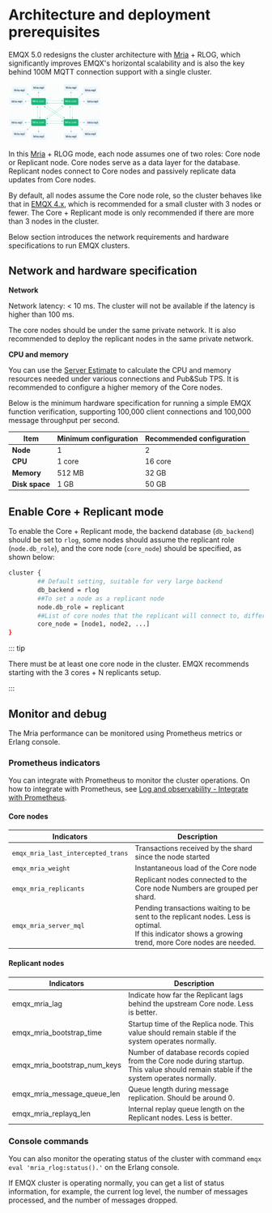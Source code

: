 # Architecture and deployment prerequisites

EMQX 5.0 redesigns the cluster architecture with [Mria](https://github.com/emqx/mria) + RLOG, which significantly improves EMQX's horizontal scalability and is also the key behind 100M MQTT connection support with a single cluster.



<img src="./assets/EMQX_Mria_architecture.png" alt="EMQX Mria" style="zoom: 18%;" />



In this [Mria](https://github.com/emqx/mria) + RLOG mode, each node assumes one of two roles: Core node or Replicant node. Core nodes serve as a data layer for the database. Replicant nodes connect to Core nodes and passively replicate data updates from Core nodes. 

By default, all nodes assume the Core node role, so the cluster behaves like that in [EMQX 4.x](https://docs.emqx.com/en/enterprise/v4.4/getting-started/cluster.html#node-discovery-and-autocluster), which is recommended for a small cluster with 3 nodes or fewer. <!--需要插入4.x 的手册页面链接-->The Core + Replicant mode is only recommended if there are more than 3 nodes in the cluster. 

Below section introduces the network requirements and hardware specifications to run EMQX clusters.

## Network and hardware specification

**Network**

Network latency: < 10 ms. The cluster will not be available if the latency is higher than 100 ms. 

The core nodes should be under the same private network. It is also recommended to deploy the replicant nodes in the same private network. 

**CPU and memory**

You can use the [Server Estimate](https://www.emqx.com/en/server-estimate) to calculate the CPU and memory resources needed under various connections and Pub&Sub TPS. It is recommended to configure a higher memory of the Core nodes. 

Below is the minimum hardware specification for running a simple EMQX function verification, supporting 100,000 client connections and 100,000 message throughput per second.

| Item           | Minimum configuration | Recommended configuration |
| -------------- | --------------------- | ------------------------- |
| **Node**       | 1                     | 2                         |
| **CPU**        | 1 core                | 16 core                   |
| **Memory**     | 512 MB                | 32 GB                     |
| **Disk space** | 1 GB                  | 50 GB                     |

## Enable Core + Replicant mode 

To enable the  Core + Replicant mode, the backend database (`db_backend`) should be set to `rlog`, some nodes should assume the replicant role (`node.db_role`), and the core node (`core_node`) should be specified, as shown below:

```bash
cluster {
		## Default setting, suitable for very large backend
		db_backend = rlog 
		##To set a node as a replicant node
		node.db_role = replicant 
		##List of core nodes that the replicant will connect to, different nodes can be seperated with a comma 
		core_node = [node1, node2, ...] 
}
```

<!--Configure with environment variables should also be added-->

::: tip

There must be at least one core node in the cluster. EMQX recommends starting with the 3 cores + N replicants setup.

:::

## Monitor and debug

<!-- TODO 后续补充数值类型 Gauge or Counter -->

The Mria performance can be monitored using Prometheus metrics or Erlang console.

### Prometheus indicators

You can integrate with Prometheus to monitor the cluster operations. On how to integrate with Prometheus, see [Log and observability - Integrate with Prometheus](../../observability/prometheus.md). 

#### Core nodes

| Indicators                         | Description                                                  |
| ---------------------------------- | ------------------------------------------------------------ |
| `emqx_mria_last_intercepted_trans` | Transactions received by the shard since the node started    |
| `emqx_mria_weight`                 | Instantaneous load of the Core node                          |
| `emqx_mria_replicants`             | Replicant nodes connected to the Core node Numbers are grouped per shard. |
| `emqx_mria_server_mql`             | Pending transactions waiting to be sent to the replicant nodes. Less is optimal. <br>If this indicator shows a growing trend, more Core nodes are needed. |

#### Replicant nodes

| Indicators                   | Description                                                  |
| ---------------------------- | ------------------------------------------------------------ |
| emqx_mria_lag                | Indicate how far the Replicant lags behind the upstream Core node. Less is better. |
| emqx_mria_bootstrap_time     | Startup time of the Replica node. This value should remain stable if the system operates normally. |
| emqx_mria_bootstrap_num_keys | Number of database records copied from the Core node during startup. This value should remain stable if the system operates normally. |
| emqx_mria_message_queue_len  | Queue length during message replication. Should be around 0. |
| emqx_mria_replayq_len        | Internal replay queue length on the Replicant nodes. Less is better. |

### Console commands

You can also monitor the operating status of the cluster with command `emqx eval 'mria_rlog:status().'`  on the Erlang console.

If EMQX cluster is operating normally, you can get a list of status information, for example, the current log level, the number of messages processed, and the number of messages dropped.

<!--Here we need a query statement and the returned message, and can we link this Erlang console to https://www.erlang.org/doc/man/shell.html -->

